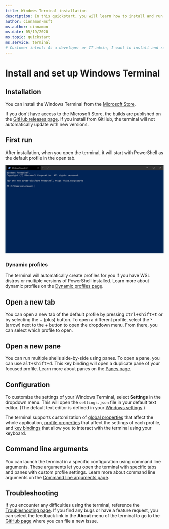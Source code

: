 ```yaml
---
title: Windows Terminal installation
description: In this quickstart, you will learn how to install and run Windows Terminal.
author: cinnamon-msft
ms.author: cinnamon
ms.date: 05/19/2020
ms.topic: quickstart
ms.service: terminal
# Customer intent: As a developer or IT admin, I want to install and run Windows Terminal so that I can have an improved workflow.
---
```


# Install and set up Windows Terminal

## Installation

You can install the Windows Terminal from the [Microsoft Store](https://aka.ms/terminal).

If you don't have access to the Microsoft Store, the builds are published on the [GitHub releases page](https://github.com/microsoft/terminal/releases). If you install from GitHub, the terminal will not automatically update with new versions.

## First run

After installation, when you open the terminal, it will start with PowerShell as the default profile in the open tab.

![Windows Terminal first run](./images/first-run.png)

### Dynamic profiles

The terminal will automatically create profiles for you if you have WSL distros or multiple versions of PowerShell installed. Learn more about dynamic profiles on the [Dynamic profiles page](./dynamic-profiles.md).

## Open a new tab

You can open a new tab of the default profile by pressing <kbd>ctrl+shift+t</kbd> or by selecting the + (plus) button. To open a different profile, select the ˅ (arrow) next to the + button to open the dropdown menu. From there, you can select which profile to open.

## Open a new pane

You can run multiple shells side-by-side using panes. To open a pane, you can use <kbd>alt+shift+d</kbd>. This key binding will open a duplicate pane of your focused profile. Learn more about panes on the [Panes page](./panes.md).

## Configuration

To customize the settings of your Windows Terminal, select **Settings** in the dropdown menu. This will open the `settings.json` file in your default text editor. (The default text editor is defined in your [Windows settings](ms-settings:defaultapps).)

The terminal supports customization of [global properties](./customize-settings/global-settings.md) that affect the whole application, [profile properties](./customize-settings/profile-settings.md) that affect the settings of each profile, and [key bindings](./customize-settings/key-bindings.md) that allow you to interact with the terminal using your keyboard.

## Command line arguments

You can launch the terminal in a specific configuration using command line arguments. These arguments let you open the terminal with specific tabs and panes with custom profile settings. Learn more about command line arguments on the [Command line arguments page](./command-line-arguments.md).

## Troubleshooting

If you encounter any difficulties using the terminal, reference the [Troubleshooting page](./troubleshooting.md). If you find any bugs or have a feature request, you can select the feedback link in the **About** menu of the terminal to go to the [GitHub page](https://github.com/microsoft/terminal) where you can file a new issue.
